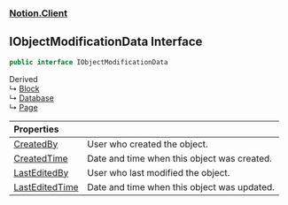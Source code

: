 ### [Notion.Client](Notion.Client.md 'Notion.Client')

## IObjectModificationData Interface

```csharp
public interface IObjectModificationData
```

Derived  
&#8627; [Block](Notion.Client.Block.md 'Notion.Client.Block')  
&#8627; [Database](Notion.Client.Database.md 'Notion.Client.Database')  
&#8627; [Page](Notion.Client.Page.md 'Notion.Client.Page')

| Properties | |
| :--- | :--- |
| [CreatedBy](Notion.Client.IObjectModificationData.CreatedBy.md 'Notion.Client.IObjectModificationData.CreatedBy') | User who created the object. |
| [CreatedTime](Notion.Client.IObjectModificationData.CreatedTime.md 'Notion.Client.IObjectModificationData.CreatedTime') | Date and time when this object was created. |
| [LastEditedBy](Notion.Client.IObjectModificationData.LastEditedBy.md 'Notion.Client.IObjectModificationData.LastEditedBy') | User who last modified the object. |
| [LastEditedTime](Notion.Client.IObjectModificationData.LastEditedTime.md 'Notion.Client.IObjectModificationData.LastEditedTime') | Date and time when this object was updated. |
